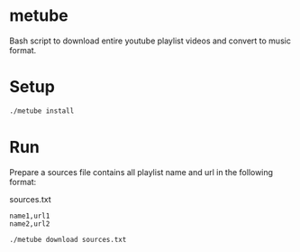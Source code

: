 # metube
Bash script to download entire youtube playlist videos and convert to music format.

# Setup
```sh
./metube install
```

# Run
Prepare a sources file contains all playlist name and url in the following format: 

sources.txt
```
name1,url1
name2,url2
```

```sh
./metube download sources.txt
```

